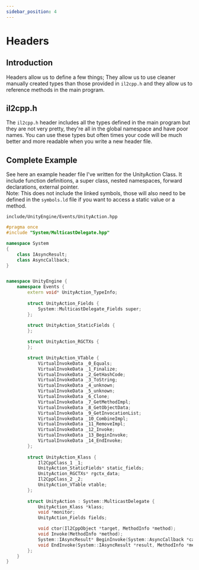 ```yaml
---
sidebar_position: 4
---
```


# Headers

## Introduction

Headers allow us to define a few things; They allow us to use cleaner manually created types than those provided in `il2cpp.h` and they allow us to reference methods in the main program.

## il2cpp.h

The `il2cpp.h` header includes all the types defined in the main program but they are not very pretty, they're all in the global namespace and have poor names. You can use these types but often times your code will be much better and more readable when you write a new header file.

## Complete Example

See here an example header file I've written for the UnityAction Class. It include function definitions, a super class, nested namespaces, forward declarations, external pointer.  
Note: This does not include the linked symbols, those will also need to be defined in the `symbols.ld` file if you want to access a static value or a method.

`include/UnityEngine/Events/UnityAction.hpp`
```c++
#pragma once
#include "System/MulticastDelegate.hpp"

namespace System
{
	class IAsyncResult;
	class AsyncCallback;
}


namespace UnityEngine {
	namespace Events {
		extern void* UnityAction_TypeInfo;
		
		struct UnityAction_Fields {
			System::MulticastDelegate_Fields super;
		};
		
		struct UnityAction_StaticFields {
		};

		struct UnityAction_RGCTXs {
		};

		struct UnityAction_VTable {
			VirtualInvokeData _0_Equals;
			VirtualInvokeData _1_Finalize;
			VirtualInvokeData _2_GetHashCode;
			VirtualInvokeData _3_ToString;
			VirtualInvokeData _4_unknown;
			VirtualInvokeData _5_unknown;
			VirtualInvokeData _6_Clone;
			VirtualInvokeData _7_GetMethodImpl;
			VirtualInvokeData _8_GetObjectData;
			VirtualInvokeData _9_GetInvocationList;
			VirtualInvokeData _10_CombineImpl;
			VirtualInvokeData _11_RemoveImpl;
			VirtualInvokeData _12_Invoke;
			VirtualInvokeData _13_BeginInvoke;
			VirtualInvokeData _14_EndInvoke;
		};
		
		struct UnityAction_Klass {
			Il2CppClass_1 _1;
			UnityAction_StaticFields* static_fields;
			UnityAction_RGCTXs* rgctx_data;
			Il2CppClass_2 _2;
			UnityAction_VTable vtable;
		};
		
		struct UnityAction : System::MulticastDelegate {
			UnityAction_Klass *klass;
			void *monitor;
			UnityAction_Fields fields;

			void ctor(Il2CppObject *target, MethodInfo *method);
			void Invoke(MethodInfo *method);
			System::IAsyncResult* BeginInvoke(System::AsyncCallback *callback, Il2CppObject *object,MethodInfo *method);
			void EndInvoke(System::IAsyncResult *result, MethodInfo *method);
		};
	}
}
```